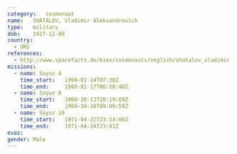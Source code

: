 ```yaml
---
category:	cosmonaut
name:	SHATALOV, Vladimir Aleksandrovich 
type:	military
dob:	1927-12-08
country:
  - URS
references:
  - http://www.spacefacts.de/bios/cosmonauts/english/shatalov_vladimir.htm
missions:
  - name: Soyuz 4
    time_start:   1969-01-14T07:30Z
    time_end:     1969-01-17T06:50:48Z
  - name: Soyuz 8
    time_start:   1969-10-13T10:19:09Z
    time_end:     1969-10-18T09:09:59Z
  - name: Soyuz 10
    time_start:   1971-04-22T23:54:06Z
    time_end:     1971-04-24T23:41Z
evas:
gender:	Male
---
```

